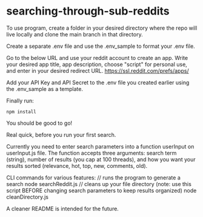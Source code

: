 # searching-through-sub-reddits

To use program, create a folder in your desired directory where the repo will live locally and clone the main branch in that directory. 

Create a separate .env file and use the .env_sample to format your .env file. 

Go to the below URL and use your reddit account to create an app. Write your desired app title, app description, choose "script" for personal use, and enter in your desired redirect URL.
https://ssl.reddit.com/prefs/apps/

Add your API Key and API Secret to the .env file you created earlier using the .env_sample as a template. 

Finally run: 
```
npm install
```

You should be good to go! 

Real quick, before you run your first search. 

Currently you need to enter search parameters into a function userInput on userInput.js file. The function accepts three arguments: search term (string), number of results (you cap at 100 threads), and how you want your results sorted (relevance, hot, top, new, comments, old).

CLI commands for various features: 
// runs the program to generate a search
node searchReddit.js
// cleans up your file directory (note: use this script BEFORE changing search parameters to keep results organized)
node cleanDirectory.js

A cleaner README is intended for the future.
